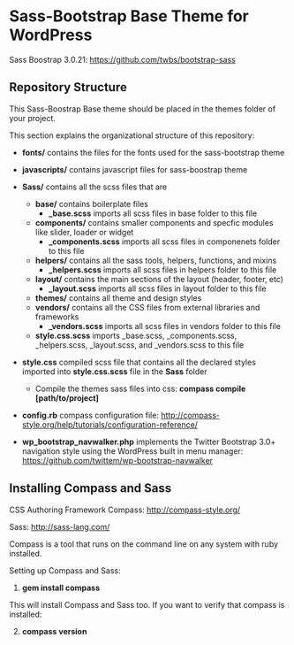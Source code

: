 Sass-Bootstrap Base Theme for WordPress
============================================================================================================================

Sass Boostrap 3.0.21: https://github.com/twbs/bootstrap-sass

## Repository Structure ##

This Sass-Boostrap Base theme should be placed in the themes folder of your project.

This section explains the organizational structure of this repository:

* **fonts/** contains the files for the fonts used for the sass-bootstrap theme

* **javascripts/** contains javascript files for sass-boostrap theme

* **Sass/** contains all the scss files that are 
	* **base/** contains boilerplate files
		* **_base.scss** imports all scss files in base folder to this file 
	* **components/** contains smaller components and specfic modules like slider, loader or widget
		* **_components.scss** imports all scss files in componenets folder to this file
	* **helpers/** contains all the sass tools, helpers, functions, and mixins
		* **_helpers.scss** imports all scss files in helpers folder to this file
	* **layout/** contains the main sections of the layout (header, footer, etc)
		* **_layout.scss** imports all scss files in layout folder to this file 
	* **themes/** contains all theme and design styles
	* **vendors/** contains all the CSS files from external libraries and frameworks
		* **_vendors.scss** imports all scss files in vendors folder to this file
	* **style.css.scss** imports _base.scss, _components.scss, _helpers.scss, _layout.scss, and _vendors.scss to this file

* **style.css** compiled scss file that contains all the declared styles imported into **style.css.scss** file in the **Sass** folder 
	* Compile the themes sass files into css: **compass compile [path/to/project]**

* **config.rb** compass configuration file: http://compass-style.org/help/tutorials/configuration-reference/

* **wp_bootstrap_navwalker.php** implements the Twitter Bootstrap 3.0+ navigation style using the WordPress built in menu manager: https://github.com/twittem/wp-bootstrap-navwalker

## Installing Compass and Sass ##

CSS Authoring Framework Compass: http://compass-style.org/

Sass: http://sass-lang.com/

Compass is a tool that runs on the command line on any system with ruby installed. 

Setting up Compass and Sass:
	
1. **gem install compass**

This will install Compass and Sass too. If you want to verify that compass is installed:

2. **compass version**




